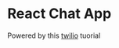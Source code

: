 # React Chat App

Powered by this [twilio](https://www.twilio.com/blog/build-a-chat-app-with-twilio-programmable-chat-and-react) tuorial